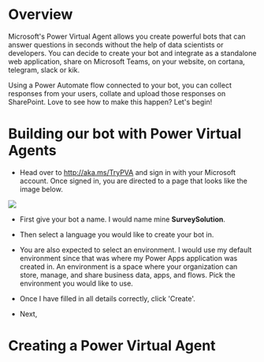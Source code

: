 # Overview
Microsoft's Power Virtual Agent allows you create powerful bots that can answer questions in seconds without the help of data scientists or developers. You can decide to create your bot and integrate as a standalone web application, share on Microsoft Teams, on your website, on cortana, telegram, slack or kik.

Using a Power Automate flow connected to your bot, you can collect responses from your users, collate and upload those responses on SharePoint. Love to see how to make this happen? Let's begin!

# Building our bot with Power Virtual Agents
- Head over to http://aka.ms/TryPVA and sign in with your Microsoft account. Once signed in, you are directed to a page that looks like the image below.

![](/Images/powervirtualagent-1.png)

- First give your bot a name. I would name mine **SurveySolution**. 
- Then select a language you would like to create your bot in. 
- You are also expected to select an environment. I would use my default environment since that was where my Power Apps application was created in. An environment is a space where your organization can store, manage, and share business data, apps, and flows. Pick the environment you would like to use. 
- Once I have filled in all details correctly, click 'Create'.

- Next,

# Creating a Power Virtual Agent
